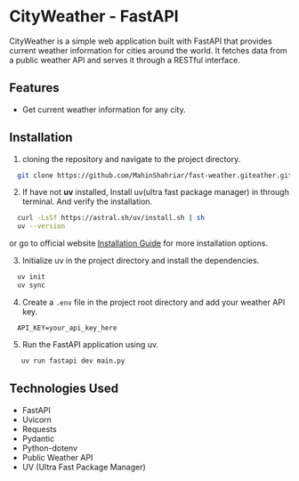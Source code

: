 # CityWeather - FastAPI
CityWeather is a simple web application built with FastAPI that provides current weather information for cities around the world. It fetches data from a public weather API and serves it through a RESTful interface.
## Features
- Get current weather information for any city.

## Installation
1. cloning the repository and navigate to the project directory.
```bash
  git clone https://github.com/MahinShahriar/fast-weather.giteather.git
```

2. If have not <strong>uv</strong> installed, Install uv(ultra fast package manager) in through terminal. And verify the installation.
```bash
  curl -LsSf https://astral.sh/uv/install.sh | sh
  uv --version
```
or go to official website  [Installation Guide](https://docs.astral.sh/uv/getting-started/installation/#installation-methods) for more installation options.

3. Initialize uv in the project directory and install the dependencies.
```bash
  uv init
  uv sync
```

4. Create a `.env` file in the project root directory and add your weather API key.
```env
  API_KEY=your_api_key_here
```
5. Run the FastAPI application using uv.
```bash
   uv run fastapi dev main.py
```

## Technologies Used
- FastAPI
- Uvicorn
- Requests
- Pydantic
- Python-dotenv
- Public Weather API
- UV (Ultra Fast Package Manager)

